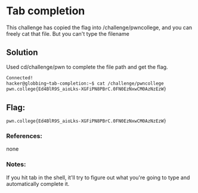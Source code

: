 # Tab completion
This challenge has copied the flag into /challenge/pwncollege, and you can freely cat that file. But you can't type the filename

## Solution
Used cd/challenge/pwn<TAB> to complete the file path and get the flag.

```sh
Connected!
hacker@globbing~tab-completion:~$ cat /challenge/pwncollege​
pwn.college{Ed4BlR9S_aioLks-XGFiPN8PBrC.0FN0EzNxwCM0AzNzEzW}
```

## Flag: 

```
pwn.college{Ed4BlR9S_aioLks-XGFiPN8PBrC.0FN0EzNxwCM0AzNzEzW}
```

### References:
none

### Notes:
If you hit tab in the shell, it'll try to figure out what you're going to type and automatically complete it.

